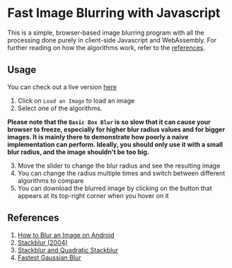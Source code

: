 # Fast Image Blurring with Javascript 

This is a simple, browser-based image blurring program with all the processing done purely in client-side Javascript and WebAssembly. For further reading on how the algorithms work, refer to the [references](#references). 

## Usage

You can check out a live version [here](https://yewomhango.github.io/imageBlurJS)

  1. Click on `Load an Image` to load an image
  2. Select one of the algorithms.

**Please note that the `Basic Box Blur` is so slow that it can cause your browser to freeze, especially for higher blur radius values and for bigger images. It is mainly there to demonstrate how poorly a naive implementation can perform. Ideally, you should only use it with a small blur radius, and the image shouldn't be too big.**

  3. Move the slider to change the blur radius and see the resulting image
  4. You can change the radius multiple times and switch between different algorithms to compare
  5. You can download the blurred image by clicking on the button that appears at its top-right corner when you hover on it

## References

  1. [How to Blur an Image on Android](https://medium.com/mobile-app-development-publication/blurring-image-algorithm-example-in-android-cec81911cd5e)
  2. [Stackblur (2004)](https://underdestruction.com/2004/02/25/stackblur-2004/)
  3. [Stackblur and Quadratic Stackblur](https://observablehq.com/@jobleonard/mario-klingemans-stackblur)
  4. [Fastest Gaussian Blur](http://blog.ivank.net/fastest-gaussian-blur.html)
